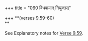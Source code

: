 +++
title = "060 विधवायान् नियुक्तस्"

+++
**(verses 9.59-60)  
**

See Explanatory notes for [Verse
9.59](/hinduism/book/manusmriti-with-the-commentary-of-medhatithi/d/doc201419.html#explanatory-notes "English translation of verse").


